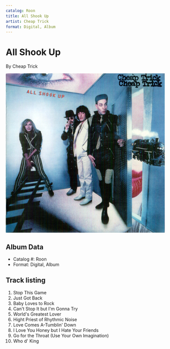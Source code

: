```yaml
---
catalog: Roon
title: All Shook Up
artist: Cheap Trick
format: Digital, Album
---
```


# All Shook Up

By Cheap Trick

![](../../assets/albumcovers/Cheap_Trick-All_Shook_Up.png)

## Album Data

- Catalog #: Roon
- Format: Digital, Album


## Track listing


1. Stop This Game
2. Just Got Back
3. Baby Loves to Rock
4. Can't Stop It but I'm Gonna Try
5. World's Greatest Lover
6. Hight Priest of Rhythmic Noise
7. Love Comes A-Tumblin' Down
8. I Love You Honey but I Hate Your Friends
9. Go for the Throat (Use Your Own Imagination)
10. Who d' King


